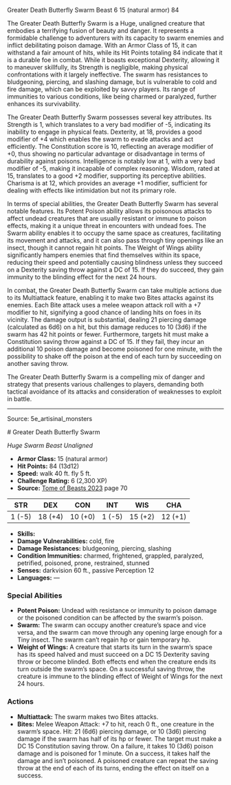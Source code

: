 <MonsterName/>Greater Death Butterfly Swarm</MonsterName>
<CreatureType/>Beast</CreatureType>
<CR/>6</CR>
<AC/>15 (natural armor)</AC>
<HP/>84</HP>
<summary>The Greater Death Butterfly Swarm is a Huge, unaligned creature that embodies a terrifying fusion of beauty and danger. It represents a formidable challenge to adventurers with its capacity to swarm enemies and inflict debilitating poison damage. With an Armor Class of 15, it can withstand a fair amount of hits, while its Hit Points totaling 84 indicate that it is a durable foe in combat. While it boasts exceptional Dexterity, allowing it to maneuver skillfully, its Strength is negligible, making physical confrontations with it largely ineffective. The swarm has resistances to bludgeoning, piercing, and slashing damage, but is vulnerable to cold and fire damage, which can be exploited by savvy players. Its range of immunities to various conditions, like being charmed or paralyzed, further enhances its survivability. </summary>

<detail>

The Greater Death Butterfly Swarm possesses several key attributes. Its Strength is 1, which translates to a very bad modifier of -5, indicating its inability to engage in physical feats. Dexterity, at 18, provides a good modifier of +4 which enables the swarm to evade attacks and act efficiently. The Constitution score is 10, reflecting an average modifier of +0, thus showing no particular advantage or disadvantage in terms of durability against poisons. Intelligence is notably low at 1, with a very bad modifier of -5, making it incapable of complex reasoning. Wisdom, rated at 15, translates to a good +2 modifier, supporting its perceptive abilities. Charisma is at 12, which provides an average +1 modifier, sufficient for dealing with effects like intimidation but not its primary role.

In terms of special abilities, the Greater Death Butterfly Swarm has several notable features. Its Potent Poison ability allows its poisonous attacks to affect undead creatures that are usually resistant or immune to poison effects, making it a unique threat in encounters with undead foes. The Swarm ability enables it to occupy the same space as creatures, facilitating its movement and attacks, and it can also pass through tiny openings like an insect, though it cannot regain hit points. The Weight of Wings ability significantly hampers enemies that find themselves within its space, reducing their speed and potentially causing blindness unless they succeed on a Dexterity saving throw against a DC of 15. If they do succeed, they gain immunity to the blinding effect for the next 24 hours.

In combat, the Greater Death Butterfly Swarm can take multiple actions due to its Multiattack feature, enabling it to make two Bites attacks against its enemies. Each Bite attack uses a melee weapon attack roll with a +7 modifier to hit, signifying a good chance of landing hits on foes in its vicinity. The damage output is substantial, dealing 21 piercing damage (calculated as 6d6) on a hit, but this damage reduces to 10 (3d6) if the swarm has 42 hit points or fewer. Furthermore, targets hit must make a Constitution saving throw against a DC of 15. If they fail, they incur an additional 10 poison damage and become poisoned for one minute, with the possibility to shake off the poison at the end of each turn by succeeding on another saving throw.

The Greater Death Butterfly Swarm is a compelling mix of danger and strategy that presents various challenges to players, demanding both tactical avoidance of its attacks and consideration of weaknesses to exploit in battle.</detail>



---

Source: 5e_artisinal_monsters

<statblock>
# Greater Death Butterfly Swarm

*Huge* *Swarm* *Beast* *Unaligned*

- **Armor Class:** 15 (natural armor)
- **Hit Points:** 84 (13d12)
- **Speed:** walk 40 ft. fly 5 ft.
- **Challenge Rating:** 6 (2,300 XP)
- **Source:** [Tome of Beasts 2023](https://koboldpress.com/kpstore/product/tome-of-beasts-1-2023-edition/) page 70

| STR | DEX | CON | INT | WIS | CHA |
| --- | --- | --- | --- | --- | --- |
| 1 (-5) | 18 (+4) | 10 (+0) | 1 (-5) | 15 (+2) | 12 (+1) |

- **Skills:** 
- **Damage Vulnerabilities:** cold, fire
- **Damage Resistances:** bludgeoning, piercing, slashing
- **Condition Immunities:** charmed, frightened, grappled, paralyzed, petrified, poisoned, prone, restrained, stunned
- **Senses:** darkvision 60 ft., passive Perception 12
- **Languages:** —

### Special Abilities

- **Potent Poison:** Undead with resistance or immunity to poison damage or the poisoned condition can be affected by the swarm’s poison.
- **Swarm:** The swarm can occupy another creature’s space and vice versa, and the swarm can move through any opening large enough for a Tiny insect. The swarm can’t regain hp or gain temporary hp.
- **Weight of Wings:** A creature that starts its turn in the swarm’s space has its speed halved and must succeed on a DC 15 Dexterity saving throw or become blinded. Both effects end when the creature ends its turn outside the swarm’s space. On a successful saving throw, the creature is immune to the blinding effect of Weight of Wings for the next 24 hours.

### Actions

- **Multiattack:** The swarm makes two Bites attacks.
- **Bites:** Melee Weapon Attack: +7 to hit, reach 0 ft., one creature in the swarm’s space. Hit: 21 (6d6) piercing damage, or 10 (3d6) piercing damage if the swarm has half of its hp or fewer. The target must make a DC 15 Constitution saving throw. On a failure, it takes 10 (3d6) poison damage and is poisoned for 1 minute. On a success, it takes half the damage and isn’t poisoned. A poisoned creature can repeat the saving throw at the end of each of its turns, ending the effect on itself on a success.
</statblock>


